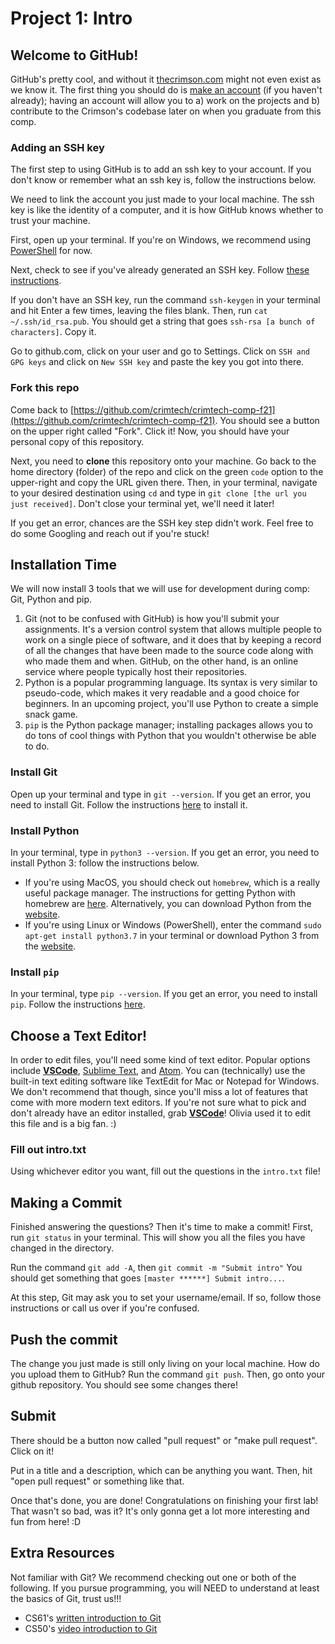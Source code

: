 # Project 1: Intro

## Welcome to GitHub!
GitHub's pretty cool, and without it [thecrimson.com](https://www.thecrimson.com/) might not even exist as we know it. The first thing you should do is [make an account](https://github.com/join) (if you haven't already); having an account will allow you to a) work on the projects and b) contribute to the Crimson's codebase later on when you graduate from this comp.

### Adding an SSH key
The first step to using GitHub is to add an ssh key to your account. If you don't know or remember what an ssh key is, follow the instructions below.

We need to link the account you just made to your local machine. The ssh key is like the identity of a computer, and it is how GitHub knows whether to trust your machine.

First, open up your terminal. If you're on Windows, we recommend using [PowerShell](https://docs.microsoft.com/en-us/powershell/scripting/overview?view=powershell-7.1) for now.

Next, check to see if you've already generated an SSH key. Follow [these instructions](https://docs.github.com/en/github/authenticating-to-github/connecting-to-github-with-ssh/checking-for-existing-ssh-keys).

If you don't have an SSH key, run the command `ssh-keygen` in your terminal and hit Enter a few times, leaving the files blank. Then, run `cat ~/.ssh/id_rsa.pub`. You should get a string that goes `ssh-rsa [a bunch of characters]`. Copy it.

Go to github.com, click on your user and go to Settings. Click on `SSH and GPG keys` and click on `New SSH key` and paste the key you got into there.

### Fork this repo
Come back to [https://github.com/crimtech/crimtech-comp-f21](https://github.com/crimtech/crimtech-comp-f21). You should see a button on the upper right called "Fork". Click it! Now, you should have your personal copy of this repository.

Next, you need to **clone** this repository onto your machine. Go back to the home directory (folder) of the repo and click on the green `code` option to the upper-right and copy the URL given there. Then, in your terminal, navigate to your desired destination using `cd` and type in `git clone [the url you just received]`. Don't close your terminal yet, we'll need it later!

If you get an error, chances are the SSH key step didn't work. Feel free to do some Googling and reach out if you're stuck!

## Installation Time
We will now install 3 tools that we will use for development during comp: Git, Python and pip.
1. Git (not to be confused with GitHub) is how you'll submit your assignments. It's a version control system that allows multiple people to work on a single piece of software, and it does that by keeping a record of all the changes that have been made to the source code along with who made them and when. GitHub, on the other hand, is an online service where people typically host their repositories.
2. Python is a popular programming language. Its syntax is very similar to pseudo-code, which makes it very readable and a good choice for beginners. In an upcoming project, you'll use Python to create a simple snack game.
3. `pip` is the Python package manager; installing packages allows you to do tons of cool things with Python that you wouldn't otherwise be able to do.

### Install Git
Open up your terminal and type in `git --version`. If you get an error, you need to install Git. Follow the instructions [here](https://git-scm.com/book/en/v2/Getting-Started-Installing-Git) to install it.

### Install Python
In your terminal, type in `python3 --version`. If you get an error, you need to install Python 3: follow the instructions below.

- If you're using MacOS, you should check out `homebrew`, which is a really useful package manager. The instructions for getting Python with homebrew are [here](https://docs.python-guide.org/starting/install3/osx/). Alternatively, you can download Python from the [website](https://www.python.org/downloads/).
- If you're using Linux or Windows (PowerShell), enter the command `sudo apt-get install python3.7` in your terminal or download Python 3 from the [website](https://www.python.org/downloads/).

### Install `pip`
In your terminal, type `pip --version`. If you get an error, you need to install `pip`. Follow the instructions [here](https://pip.pypa.io/en/stable/installing/).

## Choose a Text Editor!
In order to edit files, you'll need some kind of text editor. Popular options include **[VSCode](https://code.visualstudio.com/)**, [Sublime Text](https://www.sublimetext.com/), and [Atom](https://atom.io/). You can (technically) use the built-in text editing software like TextEdit for Mac or Notepad for Windows. We don't recommend that though, since you'll miss a lot of features that come with more modern text editors. If you're not sure what to pick and don't already have an editor installed, grab **[VSCode](https://code.visualstudio.com/)**! Olivia used it to edit this file and is a big fan. :)

### Fill out intro.txt
Using whichever editor you want, fill out the questions in the `intro.txt` file!

## Making a Commit
Finished answering the questions? Then it's time to make a commit! First, run `git status` in your terminal. This will show you all the files you have changed in the directory.

Run the command `git add -A`, then `git commit -m "Submit intro"` You should get something that goes `[master ******] Submit intro...`.

At this step, Git may ask you to set your username/email. If so, follow those instructions or call us over if you're confused.

## Push the commit
The change you just made is still only living on your local machine. How do you upload them to GitHub?
Run the command `git push`. Then, go onto your github repository. You should see some changes there!

## Submit
There should be a button now called "pull request" or "make pull request". Click on it!

Put in a title and a description, which can be anything you want. Then, hit "open pull request" or something like that.

Once that's done, you are done! Congratulations on finishing your first lab! That wasn't so bad, was it? It's only gonna get a lot more interesting and fun from here! :D

## Extra Resources
Not familiar with Git? We recommend checking out one or both of the following. If you pursue programming, you will NEED to understand at least the basics of Git, trust us!!!
* CS61's [written introduction to Git](https://cs61.seas.harvard.edu/site/ref/git/)
* CS50's [video introduction to Git](https://www.youtube.com/watch?v=MJUJ4wbFm_A)
